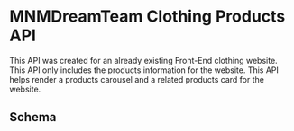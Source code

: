 # MNMDreamTeam Clothing Products API

This API was created for an already existing Front-End clothing website.  This API only includes the products information for the website.  This API helps render a products carousel and a related products card for the website.

## Schema

